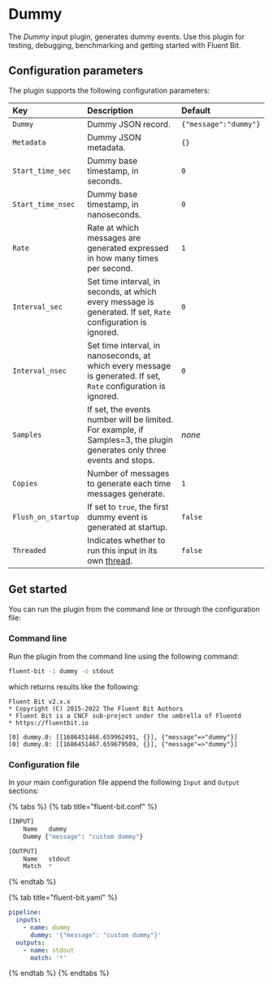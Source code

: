 # Dummy

The _Dummy_ input plugin, generates dummy events. Use this plugin for testing, debugging, benchmarking and getting started with Fluent Bit.

## Configuration parameters

The plugin supports the following configuration parameters:

| Key                | Description | Default |
| :----------------- | :---------- | :------ |
| `Dummy`              | Dummy JSON record. | `{"message":"dummy"}` |
| `Metadata`           | Dummy JSON metadata. | `{}` |
| `Start_time_sec`   | Dummy base timestamp, in seconds. | `0` |
| `Start_time_nsec`  | Dummy base timestamp, in nanoseconds. | `0` |
| `Rate`               | Rate at which messages are generated expressed in how many times per second. | `1` |
| `Interval_sec`      | Set time interval, in seconds, at which every message is generated. If set, `Rate` configuration is ignored. | `0` |
| `Interval_nsec`     | Set time interval, in nanoseconds, at which every message is generated. If set, `Rate` configuration is ignored. | `0` |
| `Samples`            | If set, the events number will be limited. For example, if Samples=3, the plugin generates only three events and stops. | _none_ |
| `Copies`             | Number of messages to generate each time messages generate. | `1` |
| `Flush_on_startup` | If set to `true`, the first dummy event is generated at startup. | `false` |
| `Threaded` | Indicates whether to run this input in its own [thread](../../administration/multithreading.md#inputs). | `false` |

## Get started

You can run the plugin from the command line or through the configuration file:

### Command line

Run the plugin from the command line using the following command:

```bash
fluent-bit -i dummy -o stdout
```

which returns results like the following:

```text
Fluent Bit v2.x.x
* Copyright (C) 2015-2022 The Fluent Bit Authors
* Fluent Bit is a CNCF sub-project under the umbrella of Fluentd
* https://fluentbit.io

[0] dummy.0: [[1686451466.659962491, {}], {"message"=>"dummy"}]
[0] dummy.0: [[1686451467.659679509, {}], {"message"=>"dummy"}]
```

### Configuration file

In your main configuration file append the following `Input` and `Output` sections:


{% tabs %}
{% tab title="fluent-bit.conf" %}

```python
[INPUT]
    Name   dummy
    Dummy {"message": "custom dummy"}

[OUTPUT]
    Name   stdout
    Match  *
```

{% endtab %}

{% tab title="fluent-bit.yaml" %}

```yaml
pipeline:
  inputs:
    - name: dummy
      dummy: '{"message": "custom dummy"}'
  outputs:
    - name: stdout
      match: '*'
```

{% endtab %}
{% endtabs %}
